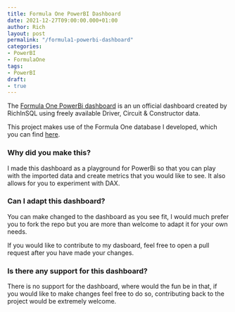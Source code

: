 ```yaml
---
title: Formula One PowerBI Dashboard
date: 2021-12-27T09:00:00.000+01:00
author: Rich
layout: post
permalink: "/formula1-powerbi-dashboard"
categories:
- PowerBI
- FormulaOne
tags:
- PowerBI
draft:
- true
---
```


The [Formula One PowerBi dashboard](/formula1-powerbi-dashboard) is an un official dashboard created by RichInSQL using freely available Driver, Circuit & Constructor data.

This project makes use of the Formula One database I developed, which you can find [here](/post/2021-12-06-configuring-sqlserver-databasemail).

### Why did you make this?

I made this dashboard as a playground for PowerBi so that you can play with the imported data and create metrics that you would like to see. It also allows for you to experiment with DAX.

### Can I adapt this dashboard?

You can make changed to the dashboard as you see fit, I would much prefer you to fork the repo but you are more than welcome to adapt it for your own needs.

If you would like to contribute to my dasboard, feel free to open a pull request after you have made your changes.

### Is there any support for this dashboard? 

There is no support for the dashboard, where would the fun be in that, if you would like to make changes feel free to do so, contributing back to the project would be extremely welcome.
  

